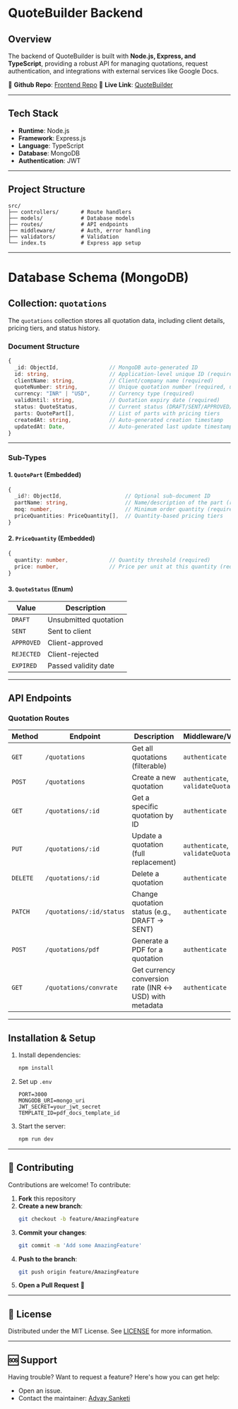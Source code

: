 # QuoteBuilder Backend  

## Overview  
The backend of QuoteBuilder is built with **Node.js, Express, and TypeScript**, providing a robust API for managing quotations, request authentication, and integrations with external services like Google Docs.  

🚀 **Github Repo**: [Frontend Repo](https://quote-builder-advay.vercel.app/)
🚀 **Live Link**: [QuoteBuilder](https://quote-builder-advay.vercel.app/)

---

## **Tech Stack**  
- **Runtime**: Node.js  
- **Framework**: Express.js  
- **Language**: TypeScript  
- **Database**: MongoDB
- **Authentication**: JWT 

---

## **Project Structure**  
```plaintext
src/
├── controllers/       # Route handlers 
├── models/            # Database models
├── routes/            # API endpoints
├── middleware/        # Auth, error handling
├── validators/        # Validation
└── index.ts           # Express app setup
```

---

# **Database Schema (MongoDB)**  

## **Collection: `quotations`**  
The `quotations` collection stores all quotation data, including client details, pricing tiers, and status history.  

### **Document Structure**  
```typescript
{
  _id: ObjectId,                // MongoDB auto-generated ID
  id: string,                   // Application-level unique ID (required)
  clientName: string,           // Client/company name (required)
  quoteNumber: string,          // Unique quotation number (required, unique)
  currency: "INR" | "USD",      // Currency type (required)
  validUntil: string,           // Quotation expiry date (required)
  status: QuoteStatus,          // Current status (DRAFT/SENT/APPROVED/REJECTED/EXPIRED)
  parts: QuotePart[],           // List of parts with pricing tiers
  createdAt: string,            // Auto-generated creation timestamp
  updatedAt: Date,              // Auto-generated last update timestamp
}
```

---

### **Sub-Types**  

#### **1. `QuotePart` (Embedded)**  
```typescript
{
  _id?: ObjectId,                    // Optional sub-document ID
  partName: string,                  // Name/description of the part (required)
  moq: number,                       // Minimum order quantity (required)
  priceQuantities: PriceQuantity[],  // Quantity-based pricing tiers
}
```

#### **2. `PriceQuantity` (Embedded)**  
```typescript
{
  quantity: number,             // Quantity threshold (required)
  price: number,                // Price per unit at this quantity (required)
}
```

#### **3. `QuoteStatus` (Enum)**  
| Value      | Description                  |
|------------|------------------------------|
| `DRAFT`    | Unsubmitted quotation        |
| `SENT`     | Sent to client               |
| `APPROVED` | Client-approved              |
| `REJECTED` | Client-rejected              |
| `EXPIRED`  | Passed validity date         |

---

## **API Endpoints**  

### **Quotation Routes**  

| Method | Endpoint                     | Description                              | Middleware/Validation          |
|--------|------------------------------|------------------------------------------|--------------------------------|
| `GET`  | `/quotations`                | Get all quotations (filterable)          | `authenticate`                              |
| `POST` | `/quotations`                | Create a new quotation                   | `authenticate`, `validateQuotation`            |
| `GET`  | `/quotations/:id`            | Get a specific quotation by ID           | `authenticate`                              |
| `PUT`  | `/quotations/:id`            | Update a quotation (full replacement)    | `authenticate`, `validateQuotation`                               |
| `DELETE` | `/quotations/:id`          | Delete a quotation                       | `authenticate`                              |
| `PATCH` | `/quotations/:id/status`   | Change quotation status (e.g., DRAFT → SENT) | `authenticate`                              |
| `POST` | `/quotations/pdf`            | Generate a PDF for a quotation           | `authenticate`                              |
| `GET`  | `/quotations/convrate`       | Get currency conversion rate (INR ↔ USD) with metadata | `authenticate`                              |

---

## Installation & Setup

1. Install dependencies:  
   ```bash
   npm install
   ```
2. Set up `.env`
   ```env
   PORT=3000
   MONGODB_URI=mongo_uri
   JWT_SECRET=your_jwt_secret
   TEMPLATE_ID=pdf_docs_template_id
   ```
3. Start the server:  
   ```bash
   npm run dev
   ```

---

## 🤝 Contributing

Contributions are welcome! To contribute:

1. **Fork** this repository
2. **Create a new branch**:
   ```sh
   git checkout -b feature/AmazingFeature
   ```
3. **Commit your changes**:
   ```sh
   git commit -m 'Add some AmazingFeature'
   ```
4. **Push to the branch**:
   ```sh
   git push origin feature/AmazingFeature
   ```
5. **Open a Pull Request** 🚀

---

## 📝 License

Distributed under the MIT License. See [LICENSE](LICENSE) for more information.

---

## 🆘 Support

Having trouble? Want to request a feature? Here's how you can get help:

- Open an issue.
- Contact the maintainer: [Advay Sanketi](https://advay-sanketi-portfolio.vercel.app/)
